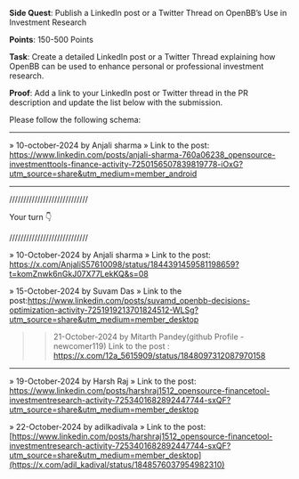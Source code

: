 **Side Quest**: Publish a LinkedIn post or a Twitter Thread on OpenBB’s Use in Investment Research

**Points**: 150-500 Points

**Task**: Create a detailed LinkedIn post or a Twitter Thread explaining how OpenBB can be used to enhance personal or professional investment research.

**Proof**: Add a link to your LinkedIn post or Twitter thread in the PR description and update the list below with the submission.

Please follow the following schema:

---

» 10-october-2024  by Anjali sharma
» Link to the post:  https://www.linkedin.com/posts/anjali-sharma-760a06238_opensource-investmenttools-finance-activity-7250156507839819778-iOxG?utm_source=share&utm_medium=member_android

---

////////////////////////////

Your turn 👇

////////////////////////////

» 10-October-2024 by Anjali sharma
» Link to the post:  https://x.com/AnjaliS57610098/status/1844391459581198659?t=komZnwk6nGkJ07X77LekKQ&s=08

» 15-October-2024 by Suvam Das
» Link to the post:https://www.linkedin.com/posts/suvamd_openbb-decisions-optimization-activity-7251919213701824512-WLSg?utm_source=share&utm_medium=member_desktop


>> 21-October-2024 by Mitarth Pandey(github Profile - newcomer119)
Link to the post : https://x.com/12a_5615909/status/1848097312087970158
---

» 19-October-2024 by Harsh Raj
» Link to the post: https://www.linkedin.com/posts/harshraj1512_opensource-financetool-investmentresearch-activity-7253401682892447744-sxQF?utm_source=share&utm_medium=member_desktop

» 22-October-2024 by adilkadivala
» Link to the post: [https://www.linkedin.com/posts/harshraj1512_opensource-financetool-investmentresearch-activity-7253401682892447744-sxQF?utm_source=share&utm_medium=member_desktop](https://x.com/adil_kadival/status/1848576037954982310)
